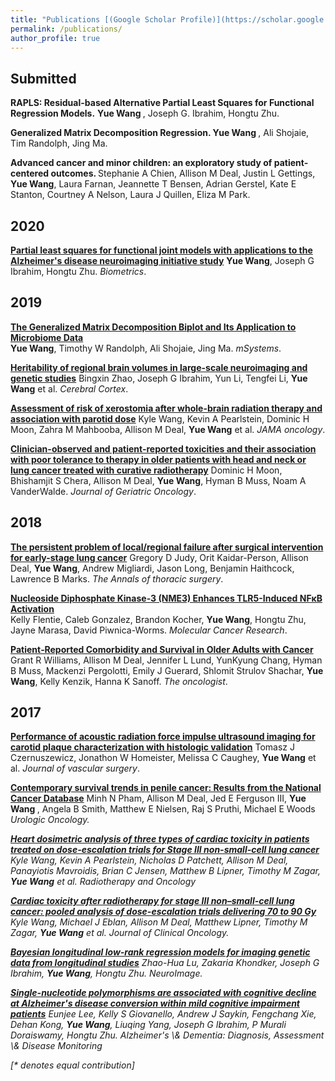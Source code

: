 ```yaml
---
title: "Publications [(Google Scholar Profile)](https://scholar.google.com/citations?user=m8LRDMwAAAAJ&hl=en)"
permalink: /publications/
author_profile: true
---
```



## Submitted
<b> RAPLS: Residual-based Alternative Partial Least Squares for Functional Regression Models.</b> 
<b> Yue Wang </b>, Joseph G. Ibrahim, Hongtu Zhu.

<b> Generalized Matrix Decomposition Regression. </b> 
<b> Yue Wang </b>, Ali Shojaie, Tim Randolph, Jing Ma.

<b> Advanced cancer and minor children: an exploratory study of patient-centered outcomes. </b> 
Stephanie A Chien, Allison M Deal, Justin L Gettings, <b>Yue Wang</b>, Laura Farnan, Jeannette T Bensen, Adrian Gerstel, Kate E Stanton, Courtney A Nelson, Laura J Quillen, Eliza M Park.


## 2020
<b>[Partial least squares for functional joint models with applications to the Alzheimer's disease neuroimaging initiative study](https://onlinelibrary.wiley.com/doi/full/10.1111/biom.13219)</b> 
<b>Yue Wang</b>, Joseph G Ibrahim, Hongtu Zhu.
<i>Biometrics</i>.

## 2019
<b>[The Generalized Matrix Decomposition Biplot and Its Application to Microbiome Data](https://msystems.asm.org/content/4/6/e00504-19.abstract)</b>  
<b>Yue Wang</b>, Timothy W Randolph, Ali Shojaie, Jing Ma.
<i>mSystems</i>.

<b>[Heritability of regional brain volumes in large-scale neuroimaging and genetic studies](https://academic.oup.com/cercor/article/29/7/2904/5052722)</b> 
Bingxin Zhao, Joseph G Ibrahim, Yun Li, Tengfei Li, <b>Yue Wang</b> et al. 
<i>Cerebral Cortex</i>.

<b>[Assessment of risk of xerostomia after whole-brain radiation therapy and association with parotid dose](https://jamanetwork.com/journals/jamaoncology/article-abstract/2716812)</b> 
Kyle Wang, Kevin A Pearlstein, Dominic H Moon, Zahra M Mahbooba, Allison M Deal, <b>Yue Wang</b> et al.
<i>JAMA oncology</i>.

<b>[Clinician-observed and patient-reported toxicities and their association with poor tolerance to therapy in older patients with head and neck or lung cancer treated with curative radiotherapy](https://www.sciencedirect.com/science/article/abs/pii/S1879406818301024)</b> 
Dominic H Moon, Bhishamjit S Chera, Allison M Deal, <b>Yue Wang</b>, Hyman B Muss, Noam A VanderWalde.
<i>Journal of Geriatric Oncology</i>. 

## 2018

<b>[The persistent problem of local/regional failure after surgical intervention for early-stage lung cancer](https://www.sciencedirect.com/science/article/pii/S0003497518305599)</b> 
Gregory D Judy, Orit Kaidar-Person, Allison Deal, <b>Yue Wang</b>, Andrew Migliardi, Jason Long, Benjamin Haithcock, Lawrence B Marks.
<i>The Annals of thoracic surgery</i>.

<b>[Nucleoside Diphosphate Kinase-3 (NME3) Enhances TLR5-Induced NFκB Activation](https://mcr.aacrjournals.org/content/16/6/986.abstract)</b>  
Kelly Flentie, Caleb Gonzalez, Brandon Kocher, <b>Yue Wang</b>, Hongtu Zhu, Jayne Marasa, David Piwnica-Worms. 
<i>Molecular Cancer Research</i>. 

<b>[Patient‐Reported Comorbidity and Survival in Older Adults with Cancer](https://www.ncbi.nlm.nih.gov/pmc/articles/PMC5896706/)</b> 
Grant R Williams, Allison M Deal, Jennifer L Lund, YunKyung Chang, Hyman B Muss, Mackenzi Pergolotti, Emily J Guerard, Shlomit Strulov Shachar, <b>Yue Wang</b>, Kelly Kenzik, Hanna K Sanoff.
<i>The oncologist</i>. 
  
## 2017

<b>[Performance of acoustic radiation force impulse ultrasound imaging for carotid plaque characterization with histologic validation](https://www.sciencedirect.com/science/article/pii/S0741521417311515)</b> 
Tomasz J Czernuszewicz, Jonathon W Homeister, Melissa C Caughey, <b>Yue Wang</b> et al.  <i>Journal of vascular surgery</i>. 

<b>[Contemporary survival trends in penile cancer: Results from the National Cancer Database](https://www.sciencedirect.com/science/article/pii/S1078143917304167)</b>
Minh N Pham, Allison M Deal, Jed E Ferguson III, <b> Yue Wang </b>, Angela B Smith, Matthew E Nielsen, Raj S Pruthi, Michael E Woods
<i>Urologic Oncology.

<b>[Heart dosimetric analysis of three types of cardiac toxicity in patients treated on dose-escalation trials for Stage III non-small-cell lung cancer](https://www.sciencedirect.com/science/article/pii/S0167814017326294)</b> 
Kyle Wang, Kevin A Pearlstein, Nicholas D Patchett, Allison M Deal, Panayiotis Mavroidis, Brian C Jensen, Matthew B Lipner, Timothy M Zagar, <b>Yue Wang</b> et al. 
<i>Radiotherapy and Oncology</i>

<b>[Cardiac toxicity after radiotherapy for stage III non–small-cell lung cancer: pooled analysis of dose-escalation trials delivering 70 to 90 Gy](https://www.ncbi.nlm.nih.gov/pmc/articles/PMC5455462/)</b>
 Kyle Wang, Michael J Eblan, Allison M Deal, Matthew Lipner, Timothy M Zagar, <b>Yue Wang</b> et al. <i>Journal of Clinical Oncology</i>.

<b>[Bayesian longitudinal low-rank regression models for imaging genetic data from longitudinal studies](https://www.sciencedirect.com/science/article/pii/S1053811917300617)</b>
Zhao-Hua Lu, Zakaria Khondker, Joseph G Ibrahim, <b>Yue Wang</b>, Hongtu Zhu. <i>NeuroImage</i>. 

<b>[Single-nucleotide polymorphisms are associated with cognitive decline at Alzheimer's disease conversion within mild cognitive impairment patients](http://lantaoyu.com/publications/RLSG)</b>
Eunjee Lee, Kelly S Giovanello, Andrew J Saykin, Fengchang Xie, Dehan Kong, <b>Yue Wang</b>, Liuqing Yang, Joseph G Ibrahim, P Murali Doraiswamy, Hongtu Zhu. <i> Alzheimer's \\& Dementia: Diagnosis, Assessment \\& Disease Monitoring</i>


[\* denotes equal contribution]
